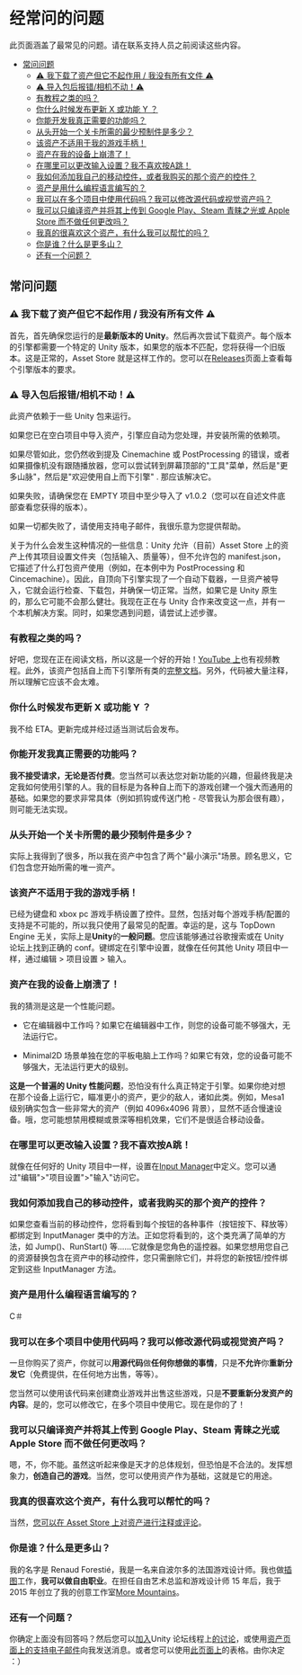 经常问的问题
======

此页面涵盖了最常见的问题。请在联系支持人员之前阅读这些内容。

-   [常问问题](https://topdown-engine-docs.moremountains.com/faq.html#faq)[](https://topdown-engine-docs.moremountains.com/faq.html#faq)
    -   [⚠️ 我下载了资产但它不起作用 / 我没有所有文件 ⚠️](https://topdown-engine-docs.moremountains.com/faq.html#%EF%B8%8F-i-downloaded-the-asset-and-its-not-working--i-dont-have-all-the-files-%EF%B8%8F)[](https://topdown-engine-docs.moremountains.com/faq.html#%EF%B8%8F-i-downloaded-the-asset-and-its-not-working--i-dont-have-all-the-files-%EF%B8%8F)
    -   [⚠️ 导入包后报错/相机不动！⚠️](https://topdown-engine-docs.moremountains.com/faq.html#%EF%B8%8F-i-get-errors-after-importing-the-package--the-camera-doesnt-move-%EF%B8%8F)[](https://topdown-engine-docs.moremountains.com/faq.html#%EF%B8%8F-i-get-errors-after-importing-the-package--the-camera-doesnt-move-%EF%B8%8F)
    -   [有教程之类的吗？](https://topdown-engine-docs.moremountains.com/faq.html#is-there-a-tutorial-or-something-)[](https://topdown-engine-docs.moremountains.com/faq.html#is-there-a-tutorial-or-something-)
    -   [你什么时候发布更新 X 或功能 Y ？](https://topdown-engine-docs.moremountains.com/faq.html#when-will-you-release-the-update-x-or-feature-y-)[](https://topdown-engine-docs.moremountains.com/faq.html#when-will-you-release-the-update-x-or-feature-y-)
    -   [你能开发我真正需要的功能吗？](https://topdown-engine-docs.moremountains.com/faq.html#can-you-develop-that-feature-that-i-really-need-)[](https://topdown-engine-docs.moremountains.com/faq.html#can-you-develop-that-feature-that-i-really-need-)
    -   [从头开始一个关卡所需的最少预制件是多少？](https://topdown-engine-docs.moremountains.com/faq.html#what-are-the-minimum-prefabs-i-need-to-start-a-level-from-scratch-)[](https://topdown-engine-docs.moremountains.com/faq.html#what-are-the-minimum-prefabs-i-need-to-start-a-level-from-scratch-)
    -   [该资产不适用于我的游戏手柄！](https://topdown-engine-docs.moremountains.com/faq.html#the-asset-is-not-working-with-my-gamepad)[](https://topdown-engine-docs.moremountains.com/faq.html#the-asset-is-not-working-with-my-gamepad)
    -   [资产在我的设备上崩溃了！](https://topdown-engine-docs.moremountains.com/faq.html#the-asset-is-crashing-on-my-device)[](https://topdown-engine-docs.moremountains.com/faq.html#the-asset-is-crashing-on-my-device)
    -   [在哪里可以更改输入设置？我不喜欢按A跳！](https://topdown-engine-docs.moremountains.com/faq.html#where-can-i-change-the-input-settings--i-dont-like-pressing-a-to-jump)[](https://topdown-engine-docs.moremountains.com/faq.html#where-can-i-change-the-input-settings--i-dont-like-pressing-a-to-jump)
    -   [我如何添加我自己的移动控件，或者我购买的那个资产的控件？](https://topdown-engine-docs.moremountains.com/faq.html#how-can-i-add-my-own-mobile-controls-or-the-ones-from-that-asset-i-bought-)[](https://topdown-engine-docs.moremountains.com/faq.html#how-can-i-add-my-own-mobile-controls-or-the-ones-from-that-asset-i-bought-)
    -   [资产是用什么编程语言编写的？](https://topdown-engine-docs.moremountains.com/faq.html#what-programming-language-is-the-asset-written-in-)[](https://topdown-engine-docs.moremountains.com/faq.html#what-programming-language-is-the-asset-written-in-)
    -   [我可以在多个项目中使用代码吗？我可以修改源代码或视觉资产吗？](https://topdown-engine-docs.moremountains.com/faq.html#am-i-allowed-to-use-the-code-in-more-than-one-project--can-i-modify-the-source-code-or-the-visual-assets-)[](https://topdown-engine-docs.moremountains.com/faq.html#am-i-allowed-to-use-the-code-in-more-than-one-project--can-i-modify-the-source-code-or-the-visual-assets-)
    -   [我可以只编译资产并将其上传到 Google Play、Steam 青睐之光或 Apple Store 而不做任何更改吗？](https://topdown-engine-docs.moremountains.com/faq.html#can-i-just-compile-the-asset-and-upload-it-without-changing-anything-to-google-play-steam-greenlight-or-the-apple-store-)[](https://topdown-engine-docs.moremountains.com/faq.html#can-i-just-compile-the-asset-and-upload-it-without-changing-anything-to-google-play-steam-greenlight-or-the-apple-store-)
    -   [我真的很喜欢这个资产，有什么我可以帮忙的吗？](https://topdown-engine-docs.moremountains.com/faq.html#i-really-love-the-asset-is-there-any-way-i-can-help-)[](https://topdown-engine-docs.moremountains.com/faq.html#i-really-love-the-asset-is-there-any-way-i-can-help-)
    -   [你是谁？什么是更多山？](https://topdown-engine-docs.moremountains.com/faq.html#who-are-you-what-is-more-mountains)[](https://topdown-engine-docs.moremountains.com/faq.html#who-are-you-what-is-more-mountains)
    -   [还有一个问题？](https://topdown-engine-docs.moremountains.com/faq.html#got-another-question-)[](https://topdown-engine-docs.moremountains.com/faq.html#got-another-question-)

常问问题[](https://topdown-engine-docs.moremountains.com/faq.html#faq)
------------------------------------------------------------------

### ⚠️ 我下载了资产但它不起作用 / 我没有所有文件 ⚠️[](https://topdown-engine-docs.moremountains.com/faq.html#%EF%B8%8F-i-downloaded-the-asset-and-its-not-working--i-dont-have-all-the-files-%EF%B8%8F)

首先，首先确保您运行的是**最新版本的 Unity**。然后再次尝试下载资产。每个版本的引擎都需要一个特定的 Unity 版本，如果您的版本不匹配，您将获得一个旧版本。这是正常的，Asset Store 就是这样工作的。您可以在[Releases](http://topdown-engine.moremountains.com/topdown-engine-releases)页面上查看每个引擎版本的要求。

### ⚠️ 导入包后报错/相机不动！⚠️[](https://topdown-engine-docs.moremountains.com/faq.html#%EF%B8%8F-i-get-errors-after-importing-the-package--the-camera-doesnt-move-%EF%B8%8F)

此资产依赖于一些 Unity 包来运行。

如果您已在空白项目中导入资产，引擎应自动为您处理，并安装所需的依赖项。

如果尽管如此，您仍然收到提及 Cinemachine 或 PostProcessing 的错误，或者如果摄像机没有跟随播放器，您可以尝试转到屏幕顶部的"工具"菜单，然后是"更多山脉"，然后是"欢迎使用自上而下引擎" . 那应该解决它。

如果失败，请确保您在 EMPTY 项目中至少导入了 v1.0.2（您可以在自述文件底部查看您获得的版本）。

如果一切都失败了，请使用支持电子邮件，我很乐意为您提供帮助。

关于为什么会发生这种情况的一些信息：Unity 允许（目前）Asset Store 上的资产上传其项目设置文件夹（包括输入、质量等），但不允许包的 manifest.json，它描述了什么打包资产使用（例如，在本例中为 PostProcessing 和 Cincemachine）。因此，自顶向下引擎实现了一个自动下载器，一旦资产被导入，它就会运行检查、下载包，并确保一切正常。当然，如果它是 Unity 原生的，那么它可能不会那么健壮。我现在正在与 Unity 合作来改变这一点，并有一个本机解决方案。同时，如果您遇到问题，请尝试上述步骤。

### 有教程之类的吗？[](https://topdown-engine-docs.moremountains.com/faq.html#is-there-a-tutorial-or-something-)

好吧，您现在正在阅读文档，所以这是一个好的开始！[YouTube 上](https://www.youtube.com/playlist?list=PLl3caEhMYxQGFQ8LA5doTSkWhP2Mx84Gx)也有视频教程。此外，该资产包括自上而下引擎所有类的[完整文档](https://topdown-engine-docs.moremountains.com/API/)。另外，代码被大量注释，所以理解它应该不会太难。

### 你什么时候发布更新 X 或功能 Y ？[](https://topdown-engine-docs.moremountains.com/faq.html#when-will-you-release-the-update-x-or-feature-y-)

我不给 ETA。更新完成并经过适当测试后会发布。

### 你能开发我真正需要的功能吗？[](https://topdown-engine-docs.moremountains.com/faq.html#can-you-develop-that-feature-that-i-really-need-)

**我不接受请求，无论是否付费**。您当然可以表达您对新功能的兴趣，但最终我是决定我如何使用引擎的人。我的目标是为各种自上而下的游戏创建一个强大而通用的基础。如果您的要求非常具体（例如抓钩或传送门枪 - 尽管我认为那会很有趣），则可能无法实现。

### 从头开始一个关卡所需的最少预制件是多少？[](https://topdown-engine-docs.moremountains.com/faq.html#what-are-the-minimum-prefabs-i-need-to-start-a-level-from-scratch-)

实际上我得到了很多，所以我在资产中包含了两个"最小演示"场景。顾名思义，它们包含您开始所需的唯一资产。

### 该资产不适用于我的游戏手柄！[](https://topdown-engine-docs.moremountains.com/faq.html#the-asset-is-not-working-with-my-gamepad)

已经为键盘和 xbox pc 游戏手柄设置了控件。显然，包括对每个游戏手柄/配置的支持是不可能的，所以我只使用了最常见的配置。幸运的是，这与 TopDown Engine 无关，实际上是**Unity**的**一般问题**。您应该能够通过谷歌搜索或在 Unity 论坛上找到正确的 conf。键绑定在引擎中设置，就像在任何其他 Unity 项目中一样，通过编辑 > 项目设置 > 输入。

### 资产在我的设备上崩溃了！[](https://topdown-engine-docs.moremountains.com/faq.html#the-asset-is-crashing-on-my-device)

我的猜测是这是一个性能问题。

-   它在编辑器中工作吗？如果它在编辑器中工作，则您的设备可能不够强大，无法运行它。

-   Minimal2D 场景单独在您的平板电脑上工作吗？如果它有效，您的设备可能不够强大，无法运行更大的级别。

**这是一个普遍的 Unity 性能问题**，恐怕没有什么真正特定于引擎。如果你绝对想在那个设备上运行它，瞄准更小的资产，更少的敌人，诸如此类。例如，Mesa1 级别确实包含一些非常大的资产（例如 4096x4096 背景），显然不适合慢速设备。哦，您可能想禁用模糊或景深等相机效果，它们不是很适合移动设备。

### 在哪里可以更改输入设置？我不喜欢按A跳！[](https://topdown-engine-docs.moremountains.com/faq.html#where-can-i-change-the-input-settings--i-dont-like-pressing-a-to-jump)

就像在任何好的 Unity 项目中一样，设置在[Input Manager](http://docs.unity3d.com/Manual/class-InputManager.html)中定义。您可以通过"编辑">"项目设置">"输入"访问它。

### 我如何添加我自己的移动控件，或者我购买的那个资产的控件？[](https://topdown-engine-docs.moremountains.com/faq.html#how-can-i-add-my-own-mobile-controls-or-the-ones-from-that-asset-i-bought-)

如果您查看当前的移动控件，您将看到每个按钮的各种事件（按钮按下、释放等）都绑定到 InputManager 类中的方法。正如您将看到的，这个类充满了简单的方法，如 Jump()、RunStart() 等......它就像是您角色的遥控器。如果您想用您自己的资源替换包含在资产中的移动控件，您只需删除它们，并将您的新按钮/控件绑定到这些 InputManager 方法。

### 资产是用什么编程语言编写的？[](https://topdown-engine-docs.moremountains.com/faq.html#what-programming-language-is-the-asset-written-in-)

C＃

### 我可以在多个项目中使用代码吗？我可以修改源代码或视觉资产吗？[](https://topdown-engine-docs.moremountains.com/faq.html#am-i-allowed-to-use-the-code-in-more-than-one-project--can-i-modify-the-source-code-or-the-visual-assets-)

一旦你购买了资产，你就可以**用源代码**做**任何你想做的事情**，只是**不允许**你**重新分发它**（免费提供，在任何地方出售，等等）。

您当然可以使用该代码来创建商业游戏并出售这些游戏，只是**不要重新分发资产的内容**。是的，您可以修改它，在多个项目中使用它。现在是你的了！

### 我可以只编译资产并将其上传到 Google Play、Steam 青睐之光或 Apple Store 而不做任何更改吗？[](https://topdown-engine-docs.moremountains.com/faq.html#can-i-just-compile-the-asset-and-upload-it-without-changing-anything-to-google-play-steam-greenlight-or-the-apple-store-)

嗯，不，你不能。虽然这听起来像是天才的总体规划，但恐怕是不合法的。发挥想象力，**创造自己的游戏**。当然，您可以使用资产作为基础，这就是它的用途。

### 我真的很喜欢这个资产，有什么我可以帮忙的吗？[](https://topdown-engine-docs.moremountains.com/faq.html#i-really-love-the-asset-is-there-any-way-i-can-help-)

当然，[您可以在 Asset Store 上对资产进行注释或评论](https://assetstore.unity.com/packages/templates/systems/topdown-engine-89636?aid=1011lKhG)。

### 你是谁？什么是更多山？[](https://topdown-engine-docs.moremountains.com/faq.html#who-are-you-what-is-more-mountains)

我的名字是 Renaud Forestié，我是一名来自波尔多的法国游戏设计师。我也做[插图](http://www.reuno.net/)工作，**我可以做自由职业**。在担任自由艺术总监和游戏设计师 15 年后，我于 2015 年创立了我的创意工作室[More Mountains](http://www.moremountains.com/)。

### 还有一个问题？[](https://topdown-engine-docs.moremountains.com/faq.html#got-another-question-)

你确定上面没有回答吗？然后您可以[加入](https://forum.unity.com/threads/released-topdown-engine-by-more-mountains.566533/)Unity 论坛线程上[的讨论](https://forum.unity.com/threads/released-topdown-engine-by-more-mountains.566533/)，或使用[资产页面上的支持电子邮件](https://topdown-engine.moremountains.com/topdown-engine-contact)向我发送消息。或者您可以使用[此页面上](https://topdown-engine.moremountains.com/topdown-engine-contact)的表格。由你决定 ：）